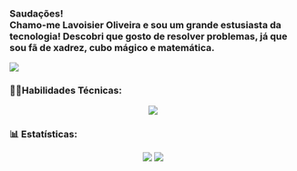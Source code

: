<h3>Saudações!<br>Chamo-me Lavoisier Oliveira e sou um grande estusiasta da tecnologia! Descobri que gosto de resolver problemas, já que sou fã de xadrez, cubo mágico e matemática.</h3>

<div>
  <img src="https://readme-typing-svg.herokuapp.com?font=Fira+Code&weight=600&size=40&duration=1800&pause=800&vCenter=true&multiline=true&random=false&width=1200&height=160&lines=Ci%C3%AAncia+da+Computa%C3%A7%C3%A3o+|+CIn+-+UFPE+|+1/9;An%C3%A1lise+e+Desenv.+de+Sistemas+|+FICR+|+3/5;T%C3%A9cnico+em+Eletr%C3%B4nica+|+IFPE+-+Campus+Recife" />
</div>
<h3>🤹‍♂️Habilidades Técnicas:</h3>
<div align="center">
  <img src="https://skillicons.dev/icons?i=git,c,cpp,html,css,js,py,java,github,flutter,anaconda,figma,vscode,obsidian" />
</div>

<h3>📊 Estatísticas:</h3>
<div align="center">
  <img src="https://github-readme-streak-stats.herokuapp.com/?user=Lavoisier-Oliveira&theme=react&hide_border=true" />
  <img src="https://github-readme-activity-graph.vercel.app/graph?username=Lavoisier-Oliveira&theme=react" />
</div>
